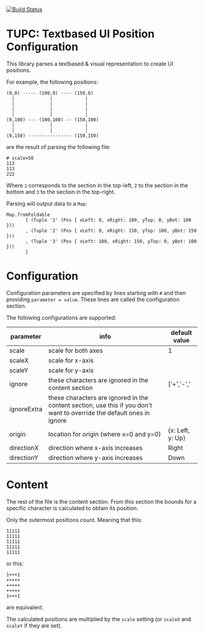 [![Build Status](https://travis-ci.org/rubenpieters/tupc.svg?branch=master)](https://travis-ci.org/rubenpieters/tupc)

# TUPC: Textbased UI Position Configuration

This library parses a textbased & visual representation to create UI positions.

For example, the following positions:

```
(0,0) ----- (100,0) ---- (150,0)
  |             |            |
  |             |            |
  |             |            |
  |             |            |
(0,100) --- (100,100) -- (150,100)
  |             |            |
  |             |            |
(0,150) ---------------- (150,150)
```

are the result of parsing the following file:

```
# scale=50
113
113
222
```

Where `1` corresponds to the section in the top-left, `2` to the section in the bottom and `3` to the section in the top-right.

Parsing will output data to a `Map`:

```
Map.fromFoldable
       [ (Tuple '1' (Pos { xLeft: 0, xRight: 100, yTop: 0, yBot: 100 }))
       , (Tuple '2' (Pos { xLeft: 0, xRight: 150, yTop: 100, yBot: 150 }))
       , (Tuple '3' (Pos { xLeft: 100, xRight: 150, yTop: 0, yBot: 100 }))
       ]
```

# Configuration

Configuration parameters are specified by lines starting with `#` and then providing `parameter = value`. These lines are called the configuration section.

The following configurations are supported:

| parameter   | info                                                                                                                   | default value     |
|-------------|------------------------------------------------------------------------------------------------------------------------|-------------------|
| scale       | scale for both axes                                                                                                    | 1                 |
| scaleX      | scale for x-axis                                                                                                       |                   |
| scaleY      | scale for y-axis                                                                                                       |                   |
| ignore      | these characters are ignored in the content section                                                                    | ['+','-','|','␣'] |
| ignoreExtra | these characters are ignored in the content section, use this if you don't want to override the default ones in ignore |                   |
| origin      | location for origin (where x=0 and y=0)                                                                                | {x: Left, y: Up}  |
| directionX  | direction where x-axis increases                                                                                       | Right             |
| directionY  | direction where y-axis increases                                                                                       | Down              |

# Content

The rest of the file is the content section. From this section the bounds for a specific character is calculated to obtain its position.

Only the outermost positions count. Meaning that this:

```
11111
11111
11111
11111
11111
```

or this:

```
1+++1
+++++
+++++
+++++
1+++1
```

are equivalent.

The calculated positions are multiplied by the `scale` setting (or `scaleX` and `scaleY` if they are set).
